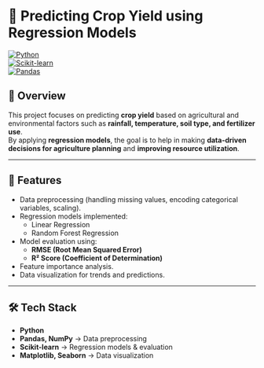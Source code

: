 # 🌾 Predicting Crop Yield using Regression Models

[![Python](https://img.shields.io/badge/Python-3.8+-blue.svg)](https://www.python.org/)  
[![Scikit-learn](https://img.shields.io/badge/Scikit--learn-ML-orange)](https://scikit-learn.org/)  
[![Pandas](https://img.shields.io/badge/Pandas-Data%20Analysis-yellowgreen)](https://pandas.pydata.org/)  

## 📌 Overview
This project focuses on predicting **crop yield** based on agricultural and environmental factors such as **rainfall, temperature, soil type, and fertilizer use**.  
By applying **regression models**, the goal is to help in making **data-driven decisions for agriculture planning** and **improving resource utilization**.

---

## 🚀 Features
- Data preprocessing (handling missing values, encoding categorical variables, scaling).
- Regression models implemented:
  - Linear Regression
  - Random Forest Regression
- Model evaluation using:
  - **RMSE (Root Mean Squared Error)**
  - **R² Score (Coefficient of Determination)**
- Feature importance analysis.
- Data visualization for trends and predictions.

---

## 🛠 Tech Stack
- **Python**
- **Pandas, NumPy** → Data preprocessing
- **Scikit-learn** → Regression models & evaluation
- **Matplotlib, Seaborn** → Data visualization
